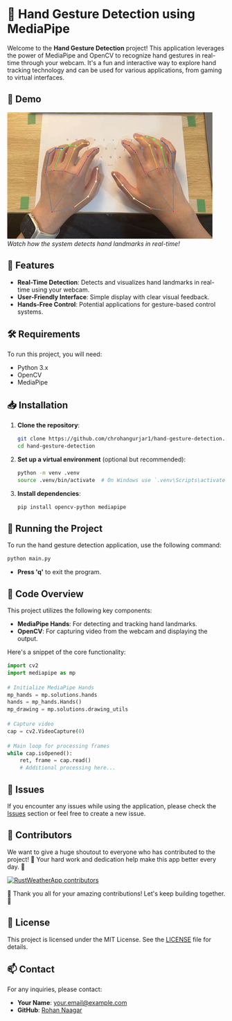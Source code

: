 
# 🤚 Hand Gesture Detection using MediaPipe

Welcome to the **Hand Gesture Detection** project! This application leverages the power of MediaPipe and OpenCV to recognize hand gestures in real-time through your webcam. It's a fun and interactive way to explore hand tracking technology and can be used for various applications, from gaming to virtual interfaces.

## 📸 Demo

![Demo of Hand Gesture Detection](OIP.jpeg)  
*Watch how the system detects hand landmarks in real-time!*

## 🚀 Features

- **Real-Time Detection**: Detects and visualizes hand landmarks in real-time using your webcam.
- **User-Friendly Interface**: Simple display with clear visual feedback.
- **Hands-Free Control**: Potential applications for gesture-based control systems.

## 🛠️ Requirements

To run this project, you will need:

- Python 3.x
- OpenCV
- MediaPipe

## 📥 Installation

1. **Clone the repository**:

   ```bash
   git clone https://github.com/chrohangurjar1/hand-gesture-detection.git
   cd hand-gesture-detection
   ```

2. **Set up a virtual environment** (optional but recommended):

   ```bash
   python -m venv .venv
   source .venv/bin/activate  # On Windows use `.venv\Scripts\activate`
   ```

3. **Install dependencies**:

   ```bash
   pip install opencv-python mediapipe
   ```

## 🚀 Running the Project

To run the hand gesture detection application, use the following command:

```bash
python main.py
```

- **Press 'q'** to exit the program.

## 🎨 Code Overview

This project utilizes the following key components:

- **MediaPipe Hands**: For detecting and tracking hand landmarks.
- **OpenCV**: For capturing video from the webcam and displaying the output.

Here's a snippet of the core functionality:

```python
import cv2
import mediapipe as mp

# Initialize MediaPipe Hands
mp_hands = mp.solutions.hands
hands = mp_hands.Hands()
mp_drawing = mp.solutions.drawing_utils

# Capture video
cap = cv2.VideoCapture(0)

# Main loop for processing frames
while cap.isOpened():
    ret, frame = cap.read()
    # Additional processing here...
```

## 🐛 Issues

If you encounter any issues while using the application, please check the [Issues](https://github.com/chrohangurjar1/hand-gesture-detection/issues) section or feel free to create a new issue.

## 🌟 Contributors

We want to give a huge shoutout to everyone who has contributed to the project! 🙌 Your hard work and dedication help make this app better every day. 💪

<a href="https://github.com/chrohangurjar1/RustWeatherApp/graphs/contributors">
  <img alt="RustWeatherApp contributors" height='48' src="https://contrib.rocks/image?repo=chrohangurjar1/RustWeatherApp&columns=24" />
</a>

🎉 Thank you all for your amazing contributions! Let's keep building together. 🚀


## 📄 License

This project is licensed under the MIT License. See the [LICENSE](LICENSE) file for details.

## 📫 Contact

For any inquiries, please contact:

- **Your Name**: [your.email@example.com](mailto:your.email@example.com)
- **GitHub**: [Rohan Naagar](https://github.com/chrohangurjar1)


